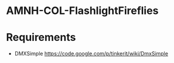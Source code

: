 AMNH-COL-FlashlightFireflies
============================

# Requirements

- DMXSimple
https://code.google.com/p/tinkerit/wiki/DmxSimple
